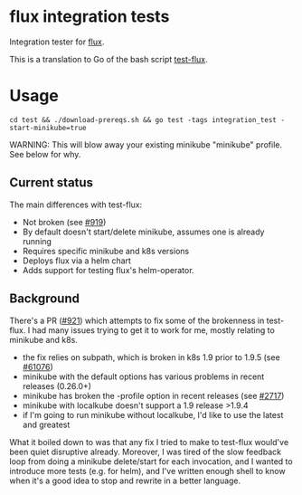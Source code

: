# flux integration tests
Integration tester for [flux](weaveworks/flux).

This is a translation to Go of the bash script 
[test-flux](https://github.com/weaveworks/flux/blob/master/test/bin/test-flux).

# Usage

```
cd test && ./download-prereqs.sh && go test -tags integration_test -start-minikube=true
```

WARNING: This will blow away your existing minikube "minikube" profile.
See below for why.

## Current status

The main differences with test-flux:
- Not broken (see [#919](https://github.com/weaveworks/flux/issues/919))
- By default doesn't start/delete minikube, assumes one is already running
- Requires specific minikube and k8s versions
- Deploys flux via a helm chart
- Adds support for testing flux's helm-operator.

## Background

There's a PR ([#921](https://github.com/weaveworks/flux/pull/921)) which 
attempts to fix some of the brokenness in test-flux.  I had many issues
trying to get it to work for me, mostly relating to minikube and k8s.
- the fix relies on subpath, which is broken in k8s 1.9 prior to 1.9.5
  (see [#61076](https://github.com/kubernetes/kubernetes/issues/61076))
- minikube with the default options has various problems in recent 
  releases (0.26.0+)
- minikube has broken the -profile option in recent releases
  (see [#2717](https://github.com/kubernetes/minikube/issues/2717))
- minikube with localkube doesn't support a 1.9 release >1.9.4
- if I'm going to run minikube without localkube, I'd like to use the
  latest and greatest

What it boiled down to was that any fix I tried to make to test-flux would've
been quiet disruptive already. Moreover, I was tired of the slow feedback
loop from doing a minikube delete/start for each invocation, and I wanted to
introduce more tests (e.g. for helm), and I've written enough shell to know
when it's a good idea to stop and rewrite in a better language.
